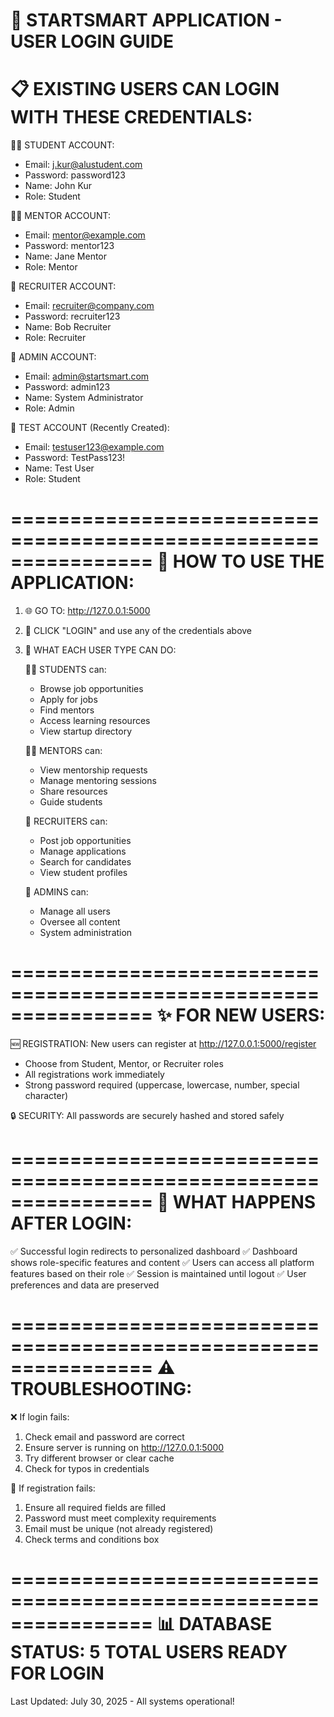 🔐 STARTSMART APPLICATION - USER LOGIN GUIDE
================================================================

📋 EXISTING USERS CAN LOGIN WITH THESE CREDENTIALS:
================================================================

👨‍🎓 STUDENT ACCOUNT:
- Email: j.kur@alustudent.com
- Password: password123
- Name: John Kur
- Role: Student

👨‍🏫 MENTOR ACCOUNT:
- Email: mentor@example.com  
- Password: mentor123
- Name: Jane Mentor
- Role: Mentor

💼 RECRUITER ACCOUNT:
- Email: recruiter@company.com
- Password: recruiter123
- Name: Bob Recruiter
- Role: Recruiter

🔧 ADMIN ACCOUNT:
- Email: admin@startsmart.com
- Password: admin123
- Name: System Administrator
- Role: Admin

🧪 TEST ACCOUNT (Recently Created):
- Email: testuser123@example.com
- Password: TestPass123!
- Name: Test User
- Role: Student

================================================================
🚀 HOW TO USE THE APPLICATION:
================================================================

1. 🌐 GO TO: http://127.0.0.1:5000

2. 🔑 CLICK "LOGIN" and use any of the credentials above

3. 🎯 WHAT EACH USER TYPE CAN DO:

   👨‍🎓 STUDENTS can:
   - Browse job opportunities
   - Apply for jobs
   - Find mentors
   - Access learning resources
   - View startup directory

   👨‍🏫 MENTORS can:
   - View mentorship requests
   - Manage mentoring sessions
   - Share resources
   - Guide students

   💼 RECRUITERS can:
   - Post job opportunities
   - Manage applications
   - Search for candidates
   - View student profiles

   🔧 ADMINS can:
   - Manage all users
   - Oversee all content
   - System administration

================================================================
✨ FOR NEW USERS:
================================================================

🆕 REGISTRATION: New users can register at http://127.0.0.1:5000/register
- Choose from Student, Mentor, or Recruiter roles
- All registrations work immediately
- Strong password required (uppercase, lowercase, number, special character)

🔒 SECURITY: All passwords are securely hashed and stored safely

================================================================
🎉 WHAT HAPPENS AFTER LOGIN:
================================================================

✅ Successful login redirects to personalized dashboard
✅ Dashboard shows role-specific features and content
✅ Users can access all platform features based on their role
✅ Session is maintained until logout
✅ User preferences and data are preserved

================================================================
⚠️ TROUBLESHOOTING:
================================================================

❌ If login fails:
1. Check email and password are correct
2. Ensure server is running on http://127.0.0.1:5000
3. Try different browser or clear cache
4. Check for typos in credentials

🔧 If registration fails:
1. Ensure all required fields are filled
2. Password must meet complexity requirements
3. Email must be unique (not already registered)
4. Check terms and conditions box

================================================================
📊 DATABASE STATUS: 5 TOTAL USERS READY FOR LOGIN
================================================================

Last Updated: July 30, 2025 - All systems operational!
